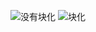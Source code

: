 ![没有块化](https://github.com/user-attachments/assets/b0357090-ab24-41fa-bc5b-3a80c0ff027d)
![块化](https://github.com/user-attachments/assets/5ba01ca3-bb4a-4eef-93fc-30cacdfc0c67)
